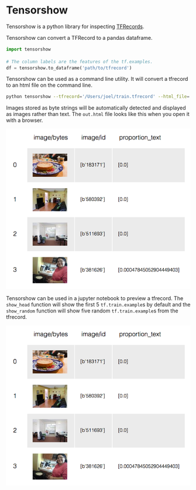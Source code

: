 # Tensorshow

Tensorshow is a python library for inspecting [TFRecords](https://www.tensorflow.org/api_guides/python/reading_data#file_formats).

Tensorshow can convert a TFRecord to a pandas dataframe.

```python
import tensorshow

# The column labels are the features of the tf.examples.
df = tensorshow.to_dataframe('path/to/tfrecord')
```

Tensorshow can be used as a command line utility. It will convert a tfrecord to an html file on the command line.

```bash
python tensorshow --tfrecord='/Users/joel/train.tfrecord' --html_file='Users/joel/out.html'
```

Images stored as byte strings will be automatically detected and displayed as images rather than text. The `out.html` file looks like this when you open it with a browser.

![TFRecord displayed as a table](https://github.com/joelypoley/tensorshow/blob/master/img/html_table.png)


Tensorshow can be used in a jupyter notebook to preview a tfrecord. The `show_head` function will show the first 5 `tf.train.example`s by default and the `show_random` function will show five random `tf.train.example`s from the tfrecord.

![A preview of a TFRecord in a jupyter notebook](https://github.com/joelypoley/tensorshow/blob/master/img/html_table.png)
